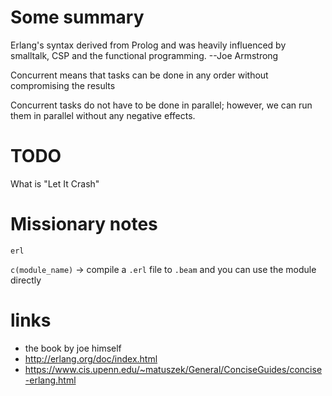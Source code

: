 # Some summary

Erlang's syntax derived from Prolog and was heavily influenced by smalltalk, CSP and the functional programming. --Joe Armstrong

Concurrent means that tasks can be done in any order without compromising the results

Concurrent tasks do not have to be done in parallel; however, we can run them in parallel without any negative effects.

# TODO

What is "Let It Crash"

# Missionary notes

`erl`

`c(module_name)` -> compile a `.erl` file to `.beam` and you can use the module directly

# links

+ the book by joe himself
+ <http://erlang.org/doc/index.html>
+ <https://www.cis.upenn.edu/~matuszek/General/ConciseGuides/concise-erlang.html>
